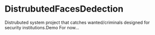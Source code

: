# DistrubutedFacesDedection
 Distrubuted system project that catches wanted/criminals designed for security institutions.Demo For now...
